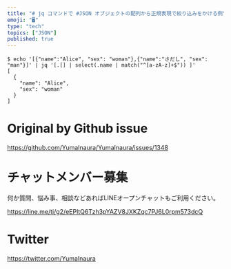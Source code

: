 ```yaml
---
title: "# jq コマンドで #JSON オブジェクトの配列から正規表現で絞り込みをかける例"
emoji: "🖥"
type: "tech"
topics: ["JSON"]
published: true
---
```


```
$ echo '[{"name":"Alice", "sex": "woman"},{"name":"さだし", "sex": "man"}]' | jq '[.[] | select(.name | match("^[a-zA-z]+$")) ]'
[
  {
    "name": "Alice",
    "sex": "woman"
  }
]
```

# Original by Github issue

https://github.com/YumaInaura/YumaInaura/issues/1348








<!-- Update From Qiita API -->

# チャットメンバー募集


何か質問、悩み事、相談などあればLINEオープンチャットもご利用ください。

https://line.me/ti/g2/eEPltQ6Tzh3pYAZV8JXKZqc7PJ6L0rpm573dcQ





# Twitter


https://twitter.com/YumaInaura


<!-- Update From Qiita API -->



